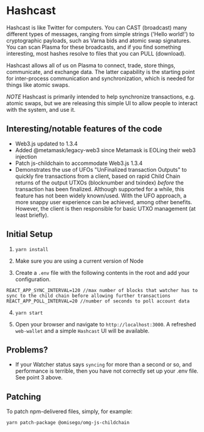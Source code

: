 # Hashcast

Hashcast is like Twitter for computers. You can CAST (broadcast) many different types 
of messages, ranging from simple strings ('Hello world!') to cryptographic payloads, such as 
Varna bids and atomic swap signatures. You can scan Plasma for these broadcasts, and if you 
find something interesting, most hashes resolve to files that you can PULL (download).

Hashcast allows all of us on Plasma to connect, trade, store things, 
communicate, and exchange data. The latter capability is the starting 
point for inter-process communication and synchronization, which is 
needed for things like atomic swaps.

*NOTE* Hashcast is primarily intended to help synchronize transactions, e.g. atomic swaps, 
but we are releasing this simple UI to allow people to interact with the system, and 
use it. 

## Interesting/notable features of the code

* Web3.js updated to 1.3.4
* Added @metamask/legacy-web3 since Metamask is EOLing their web3 injection
* Patch js-childchain to accommodate Web3.js 1.3.4
* Demonstrates the use of UFOs "UnFinalized transaction Outputs" to quickly fire transactions from a client, based on rapid Child Chain returns of the output UTXOs (blocknumber and txindex) _before_ the transaction has been finalized. Although supported for a while, this feature has not been widely known/used. With the UFO approach, a more snappy user experience can be achieved, among other benefits. However, the client is then responsible for basic UTXO management (at least briefly). 

## Initial Setup

1. `yarn install`

2. Make sure you are using a current version of Node

3. Create a `.env` file with the following contents in the root and add your configuration.

```env
REACT_APP_SYNC_INTERVAL=120 //max number of blocks that watcher has to sync to the child chain before allowing further transactions
REACT_APP_POLL_INTERVAL=20 //number of seconds to poll account data
```

4. `yarn start`

5. Open your browser and navigate to `http://localhost:3000`. A refreshed `web-wallet` and a simple `Hashcast` UI will be available. 

## Problems?

* If your Watcher status says `syncing` for more than a second or so, and performance is terrible, then you have not correctly set up your .env file. See point 3 above.

## Patching

To patch npm-delivered files, simply, for example:

```
yarn patch-package @omisego/omg-js-childchain
```

